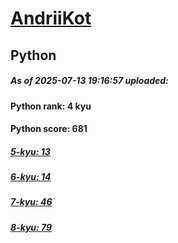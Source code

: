 # [AndriiKot](https://www.codewars.com/users/AndriiKot) 
## Python

##### As of 2025-07-13 19:16:57 uploaded:

#### Python rank: 4 kyu

#### Python score: 681

##### [5-kyu: 13](https://github.com/AndriiKot/Python__CodeWars/tree/main/kyu-5)

##### [6-kyu: 14](https://github.com/AndriiKot/Python__CodeWars/tree/main/kyu-6)

##### [7-kyu: 46](https://github.com/AndriiKot/Python__CodeWars/tree/main/kyu-7)

##### [8-kyu: 79](https://github.com/AndriiKot/Python__CodeWars/tree/main/kyu-8)

